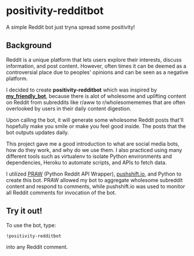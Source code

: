 # positivity-redditbot
A simple Reddit bot just tryna spread some positivity! 

## Background
Reddit is a unique platform that lets users explore their interests, discuss information, and post content. However, often times it can be deemed as a controversial place due to peoples' opinions and can be seen as a negative platform. 

I decided to create **positivity-redditbot** which was inspired by **[my_friendly_bot](https://www.youtube.com/watch?v=AL0Oy22Rhtw)**, because there is alot of wholesome and uplifting content on Reddit from subreddits like r/aww to r/wholesomememes that are often overlooked by users in their daily content digestion.

Upon calling the bot, it will generate some wholesome Reddit posts that'll hopefully make you smile or make you feel good inside. The posts that the bot outputs updates daily. 

This project gave me a good introduction to what are social media bots, how do they work, and why do we use them. I also practiced using many different tools such as virtualenv to isolate Python environments and dependencies, Heroku to automate scripts, and APIs to fetch data.

I utilized [PRAW](https://praw.readthedocs.io/en/latest/#) (Python Reddit API Wrapper), [pushshift.io](https://pushshift.io/api-parameters/), and Python to create this bot. PRAW allowed my bot to aggregate wholesome subreddit content and respond to comments, while pushshift.io was used to monitor all Reddit comments for invocation of the bot.

## Try it out!
To use the bot, type:
```
!positivity-redditbot
```
into any Reddit comment.
